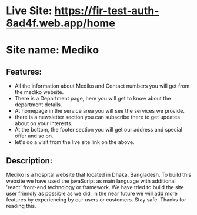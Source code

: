 # Live Site: https://fir-test-auth-8ad4f.web.app/home

# Site name: Mediko

## Features: 
* All the information about Mediko and Contact numbers you will get from the mediko website.
* There is a Department page, here you will get to know about the department details.
* At homepage in the service area you will see the services we provide.
* there is a newsletter section you can subscribe there to get updates about on your interests.
* At the bottom, the footer section you will get our address and special offer and so on.
* let's do a visit from the live site link on the above.

## Description: 
Mediko is a hospital website that located in Dhaka, Bangladesh. To build this website we have used the javaScript as main language with additional 'react' front-end technology or framework. We have tried to build the site user friendly as possible as we did, in the near future we will add more features by experiencing by our users or customers. Stay safe. Thanks for reading this. 



